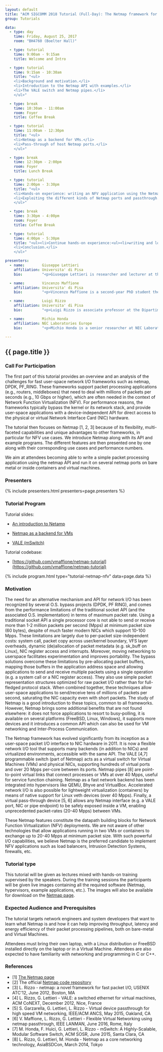 ```yaml
---
layout: default
title: "ACM SIGCOMM 2018 Tutorial (Full-Day): The Netmap framework for NFV applications"
group: Tutorials

data:
  - type: day
    time: Friday, August 25, 2017
    room: "BH4760 (Boelter Hall)"

  - type: tutorial
    time: 9:00am - 9:15am
    title: Welcome and Intro

  - type: tutorial
    time: 9:15am - 10:30am
    title: "<ul>
    <li>Background and motivation.</li>
    <li>Introduction to the Netmap API with examples.</li>
    <li>The VALE switch and Netmap pipes.</li>
    </ul>"

  - type: break
    time: 10:30am - 11:00am
    room: Foyer
    title: Coffee Break

  - type: tutorial
    time: 11:00am - 12:30pm
    title: "<ul>
    <li>Netmap as a backend for VMs.</li>
    <li>Pass-through of host Netmap ports.</li>
    </ul>"

  - type: break
    time: 12:30pm - 2:00pm
    room: Foyer
    title: Lunch Break

  - type: tutorial
    time: 2:00pm - 3:30pm
    title: "<ul>
    <li>Hands-on experience: writing an NFV application using the Netmap API.</li>
    <li>Exploiting the different kinds of Netmap ports and passthrough.</li>
    </ul>"

  - type: break
    time: 3:30pm - 4:00pm
    room: Foyer
    title: Coffee Break

  - type: tutorial
    time: 4:00pm - 5:30pm
    title: "<ul><li>Continue hands-on experience:<ul><li>writing and loading an in-kernel VALE switch module.</li></ul></li>
    <li>Conclusion.</li>
    </ul>"

presenters:
  - name:        Giuseppe Lettieri
    affiliation: Universita' di Pisa
    bio:         "<p>Giuseppe Lettieri is researcher and lecturer at the Dipartiment di Ingegneria dell'Informazione. In the past few years he has contributed to the development and maintenance of the netmap framework for fast packet I/O, including the introduction of netmap pipes, a very fast IPC mechanism based on the netmap API, and the design of ptnetmap, a very fast virtual passthrough for virtual machines. For the Openlab EU project he has designed and implemented the Open vSwitch port for the PlanetLab EU testbed.</p>"

  - name:        Vincenzo Maffione
    affiliation: Universita' di Pisa
    bio:         "<p>Vincenzo Maffione is a second-year PhD student the Dipartimento di Ingegneria dell'Informazione of the Università di Pisa, Italy. In the past four years he has worked as a netmap maintainer and developed some of its subsystems, including the emulated netmap mode (to run netmap applications over any network interface), ptnetmap host support and guest drivers. He has also integrated the netmap datapath within various hypervisors, including QEMU, bhyve and Xen. His main research interests include high speed user-space networking and Virtual Machine networking.</p>"

  - name:        Luigi Rizzo
    affiliation: Universita' di Pisa
    bio:         "<p>Luigi Rizzo is associate professor at the Dipartimento di Ingegneria dell'Informazione, University of Pisa. His most popular achievements include the netmap framework for fast packet I/O, the dummynet traffic shaper, and a popular erasure code used for reliable multicast and software RAID. Moreover, he is a longtime FreeBSD committer. Prof. Rizzo has been a frequent visiting researcher at international research institutions and companies. He visited ICSI/Univ. Of California at Berkeley in autumn 2000, 2001, 2002 and 2013; Intel Research Cambridge in autumn 2003 and 2004; Intel Research Berkeley in autumn 2010; Google Mountain View in autumn 2012. He has received funding from several companies including Cisco, Microsoft Research, Intel Research, NetApp. He has been a Programme Committee Member for many conferences including ACM Sigcomm, Infocom, NGC, ICNP, Co-Next, NSDI, EuroSys, Usenix ATC; reviewer for the main journals in networking edited by IEEE, ACM and Elsevier; General Chair for the NGC'99 and ACM Sigcomm 2006 conferences, and Technical Program Co-Chair for the ACM Sigcomm 2009 and CoNEXT 2014 conferences.</p>"

  - name:        Michio Honda
    affiliation: NEC Laboratories Europe
    bio:         "<p>Michio Honda is a senior researcher at NEC Laboratories Europe in Germany. He has joined the netmap project since 2012. He has worked on transport protocols, middleboxes, user- and kernel-space network stacks, software switch and most recently, network stack design for non-volatile main memory. He received IRTF/ISOC Applied Networking Research Prize in 2011 for middlebox measurement work determining extensibility of TCP, and best paper award at ACM SOSR'15 for work on a scalable, modular software switch with other netmap developers.</p>"

---
```


## {{ page.title }}

### Call For Participation

The first part of this tutorial provides an overview and an analysis of the challenges for fast user-space network I/O frameworks such as netmap, DPDK, PF_RING. These frameworks support packet processing applications (e.g., routers, middleboxes) that need to deal with millions of packets per seconds (e.g., 10 Gbps or higher), which are often needed in the context of Network Function Virtualization (NFV). For performance reasons, the frameworks typically bypass the kernel or its network stack, and provide user-space applications with a device-independent API for direct access to the physical or virtual Network Interface Card (NIC) hardware.

The tutorial then focuses on Netmap [1, 2, 3] because of its flexibility, multi-faceted capabilities and unique advantages to other frameworks, in particular for NFV use cases.  We introduce Netmap along with its API and example programs. The different features are then presented one by one along with their corresponding use cases and performance numbers.

We aim at attendees becoming able to write a simple packet processing application using the netmap API and run it on several netmap ports on bare metal or inside containers and virtual machines.

### Presenters

{% include presenters.html presenters=page.presenters %}

### Tutorial Program

Tutorial slides:

- [An introduction to Netamp](files/tutorial-netmap/01-intro.pdf)

- [Netmap as a backend for VMs](files/tutorial-netmap/02-virtualization.pdf)

- [VALE (mSwitch)](files/tutorial-netmap/03-vale.pdf)

Tutorial codebase:

- [https://github.com/vmaffione/netmap-tutorial](https://github.com/vmaffione/netmap-tutorial)

{% include program.html type="tutorial-netmap-nfv" data=page.data %}

### Motivation

The need for an alternative mechanism and API for network I/O has been recognized by several O.S. bypass projects (DPDK, PF RING), and comes from the performance limitations of the traditional socket API (and the associated O.S. implementation) in terms of maximum packet rate.  Using a traditional socket API a single processor core is not able to send or receive more than 1-2 million packets per second (Mpps) at minimum packet size (60 bytes), despite of much faster modern NICs which support 10-100 Mpps.  These limitations are largely due to per-packet size-independent costs: system call, packet copy across user/kernel boundary, VFS layer overheads, dynamic (de)allocation of packet metadata (e.g. sk_buff on Linux), NIC register access and interrupts.  Moreover, moving networking to userspace facilitates experimentation and improves portability. The bypass solutions overcome these limitations by pre-allocating packet buffers, mapping those buffers in the application address space and allowing applications to send and receive multiple packets using a single operation (e.g. a system call or a NIC register access). They also use simple packet representation structures optimized for raw packet I/O rather than for full-fledged protocol stack.  When combined together, these techniques allow user-space applications to send/receive tens of millions of packets per second, saturating the NIC capacity even with short packets.  The study of Netmap is a good introduction to these topics, common to all frameworks. However, Netmap brings some additional benefits that are not found elsewhere: it does not force applications to resort to busy-polling, it is available on several platforms (FreeBSD, Linux, Windows), it supports more devices and it introduces a common API which can also be used for VM networking and Inter-Process Communication.

The Netmap framework has evolved significantly from its inception as a user-space packet I/O interface to NIC hardware in 2011.  It is now a flexible network I/O tool that supports many backends (in addition to NICs) and virtualized environments, accessible with the same API. The VALE [4,7] programmable switch (part of Netmap) acts as a virtual switch for Virtual Machines (VMs) and physical NICs, supporting hundreds of virtual ports and over 20 Mpps per-core between its ports.  Netmap pipes [8] are point-to-point virtual links that connect processes or VMs at over 40 Mpps, useful for service function chaining.  Netmap as a fast network backend has been integrated into hypervisors like QEMU, Bhyve and VirtualBox. Accelerated network I/O is also possible for lightweight virtualization (containers) by means of native support for Linux veth devices (over 40 Mpps).  Finally, a virtual pass-through device [5, 6] allows any Netmap interface (e.g. a VALE port, NIC or pipe endpoint) to be safely exposed inside a VM, enabling unprecedented packet-rates (20-40 Mpps) between VMs.

These Netmap features constitute the datapath building blocks for Network Function Virtualization (NFV) deployments. We are not aware of other technologies that allow applications running in two VMs or containers to exchange up to 20-40 Mpps at minimum packet size. With such powerful I/O capabilities, we believe Netmap is the preferred candidate to implement NFV applications such as load balancers, Intrusion Detection Systems, firewalls, etc.

### Tutorial type

This tutorial will be given as lectures mixed with hands-on training supervised by the speakers.  During the training sessions the participants will be given live images containing all the required software (Netmap, hypervisors, example applications, etc.).  The images will also be available for download on the [Netmap page](http://info.iet.unipi.it/luigi/netmap/).

### Expected Audience and Prerequisites

The tutorial targets network engineers and system developers that want to learn what Netmap is and how it can help improving throughput, latency and energy efficiency of their packet processing pipelines, both on bare-metal and Virtual Machines.

Attendees must bring their own laptop, with a Linux distribution or FreeBSD installed directly on the laptop or in a Virtual Machine. Attendees are also expected to have familiarity with networking and programming in C or C++.

### References

- [1] [The Netmap page](http://info.iet.unipi.it/~luigi/netmap/)
- [2] The official [Netmap code repository](https://github.com/luigirizzo/netmap)
- [3] L. Rizzo - netmap: a novel framework for fast packet I/O, USENIX ATC'12, June 2012, Boston, MA
- [4] L. Rizzo, G. Lettieri - VALE: a switched ethernet for virtual machines, ACM CoNEXT, December 2012, Nice, France
- [5] S. Garzarella, G. Lettieri, L. Rizzo - Virtual device passthrough for high speed VM networking, IEEE/ACM ANCS, May 2015, Oakland, CA
- [6] V. Maffione, L. Rizzo, G. Lettieri - Flexible Virtual Networking using netmap passthrough, IEEE LANMAN, June 2016, Rome, Italy
- [7] M. Honda, F. Huici, G. Lettieri, L. Rizzo - mSwitch: A Highly-Scalable, Modular Software Switch, ACM SOSR, June 2015, Santa Clara, CA
- [8] L. Rizzo, G. Lettieri, M. Honda - Netmap as a core networking technology, AsiaBSDCon, March 2014, Tokyo
